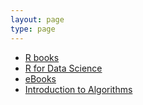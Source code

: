 ```yaml
---
layout: page
type: page
---
```


- [R books](https://bookdown.org)
- [R for Data Science](https://r4ds.had.co.nz)
- [eBooks](https://princeton.overdrive.com)
- [Introduction to Algorithms](https://learning.oreilly.com/library/view/introduction-to-algorithms/9781836203872)
